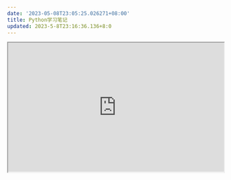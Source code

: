 ```yaml
---
date: '2023-05-08T23:05:25.026271+08:00'
title: Python学习笔记
updated: 2023-5-8T23:16:36.136+8:0
---
```

<div style="position: relative; padding: 30% 45%;">
<iframe style="position: absolute; width: 100%; height: 100%; left: 0; top: 0;" src="https://docs.python.org/zh-cn/3/tutorial/index.html" frameborder="1" scrolling="yes" width="320" height="240"</iframe>

</div>
